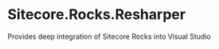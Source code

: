 Sitecore.Rocks.Resharper
========================

Provides deep integration of Sitecore Rocks into Visual Studio
